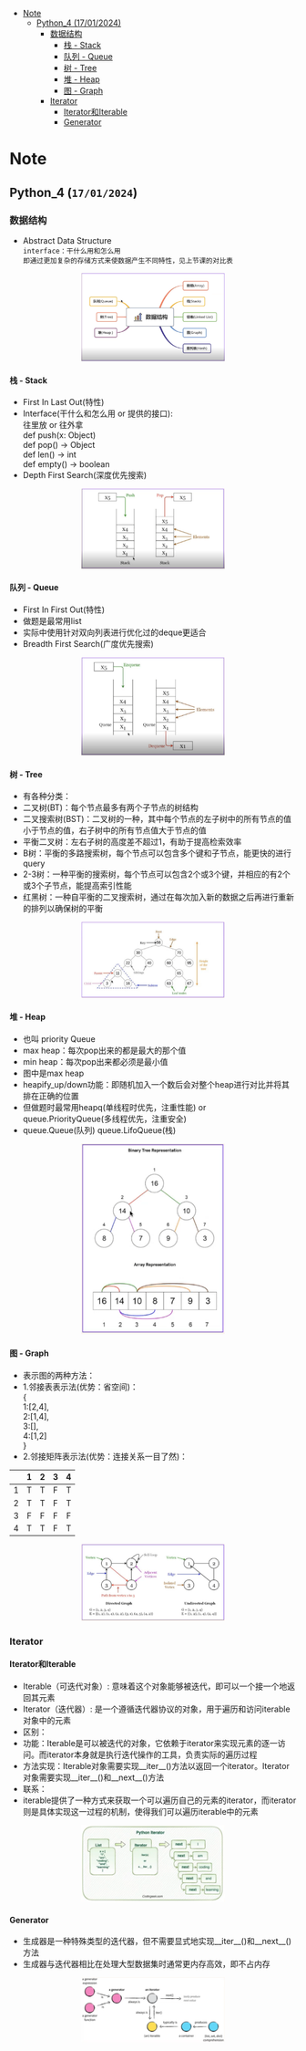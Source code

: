 - [Note](#Note)
  - [Python_4 (17/01/2024)](#Python_4-17012024)
    - [数据结构](#数据结构)
      - [栈 - Stack](#栈---Stack)
      - [队列 - Queue](#队列---Queue)
      - [树 - Tree](#树---Tree)
      - [堆 - Heap](#堆---Heap)
      - [图 - Graph](#图---Graph)
    - [Iterator](#Iterator)
      - [Iterator和Iterable](#Iterator和Iterable)
      - [Generator](#Generator)

# Note

## Python_4 (`17/01/2024`)

### 数据结构
- Abstract Data Structure <br>
`interface：干什么用和怎么用`<br>
`即通过更加复杂的存储方式来使数据产生不同特性，见上节课的对比表`

<p align='center'><img src='../images/数据结构.png' width='50%' height='50%' /></p>

#### 栈 - Stack
- First In Last Out(特性)
- Interface(干什么和怎么用 or 提供的接口):<br>
  往里放 or 往外拿<br>
  def push(x: Object)<br>
  def pop() -> Object<br>
  def len() -> int<br>
  def empty() -> boolean
- Depth First Search(深度优先搜索)

<p align='center'><img src='../images/栈.png' width='50%' height='50%' /></p>

#### 队列 - Queue
- First In First Out(特性)
- 做题是最常用list
- 实际中使用针对双向列表进行优化过的deque更适合 
- Breadth First Search(广度优先搜索)

<p align='center'><img src='../images/队列.png' width='50%' height='50%' /></p>

#### 树 - Tree
- 有各种分类：
- 二叉树(BT)：每个节点最多有两个子节点的树结构
- 二叉搜索树(BST)：二叉树的一种，其中每个节点的左子树中的所有节点的值小于节点的值，右子树中的所有节点值大于节点的值
- 平衡二叉树：左右子树的高度差不超过1，有助于提高检索效率
- B树：平衡的多路搜索树，每个节点可以包含多个键和子节点，能更快的进行query
- 2-3树：一种平衡的搜索树，每个节点可以包含2个或3个键，并相应的有2个或3个子节点，能提高索引性能
- 红黑树：一种自平衡的二叉搜索树，通过在每次加入新的数据之后再进行重新的排列以确保树的平衡

<p align='center'><img src='../images/树.png' width='50%' height='50%' /></p>

#### 堆 - Heap
- 也叫 priority Queue
- max heap：每次pop出来的都是最大的那个值
- min heap：每次pop出来都必须是最小值
- 图中是max heap
- heapify_up/down功能：即随机加入一个数后会对整个heap进行对比并将其排在正确的位置
- 但做题时最常用heapq(单线程时优先，注重性能) or queue.PriorityQueue(多线程优先，注重安全)
- queue.Queue(队列)  queue.LifoQueue(栈)

<p align='center'><img src='../images/堆.png' width='50%' height='50%' /></p>

#### 图 - Graph
- 表示图的两种方法：
- 1.邻接表表示法(优势：省空间)：<br>
{<br>
1:[2,4], <br>
2:[1,4], <br>
3:[], <br>
4:[1,2] <br>
} 
- 2.邻接矩阵表示法(优势：连接关系一目了然)：

|  | 1 | 2 | 3 | 4
| :---: | :---: | :---: | :---: | :---:
| 1 | T | T | F | T
| 2 | T | T | F | T
| 3 | F | F | F | F
| 4 | T | T | F | T

<p align='center'><img src='../images/图.png' width='50%' height='50%' /></p>


### Iterator
#### Iterator和Iterable
- Iterable（可迭代对象）: 意味着这个对象能够被迭代，即可以一个接一个地返回其元素
- Iterator（迭代器）: 是一个遵循迭代器协议的对象，用于遍历和访问iterable对象中的元素
- 区别：
- 功能：Iterable是可以被迭代的对象，它依赖于iterator来实现元素的逐一访问。而iterator本身就是执行迭代操作的工具，负责实际的遍历过程
- 方法实现：Iterable对象需要实现__iter__()方法以返回一个iterator。Iterator对象需要实现__iter__()和__next__()方法
- 联系：
- iterable提供了一种方式来获取一个可以遍历自己的元素的iterator，而iterator则是具体实现这一过程的机制，使得我们可以遍历iterable中的元素

<p align='center'><img src='../images/iterator.png' width='50%' height='50%' /></p>

#### Generator
- 生成器是一种特殊类型的迭代器，但不需要显式地实现__iter__()和__next__()方法
- 生成器与迭代器相比在处理大型数据集时通常更内存高效，即不占内存

<p align='center'><img src='../images/generator.png' width='50%' height='50%' /></p>
